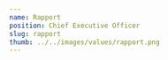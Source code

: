 ```yaml
---
name: Rapport
position: Chief Executive Officer
slug: rapport
thumb: ../../images/values/rapport.png
---
```

